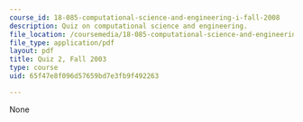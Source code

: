 ```yaml
---
course_id: 18-085-computational-science-and-engineering-i-fall-2008
description: Quiz on computational science and engineering.
file_location: /coursemedia/18-085-computational-science-and-engineering-i-fall-2008/65f47e8f096d57659bd7e3fb9f492263_q218085f03.pdf
file_type: application/pdf
layout: pdf
title: Quiz 2, Fall 2003
type: course
uid: 65f47e8f096d57659bd7e3fb9f492263

---
```

None